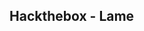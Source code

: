 ## Hackthebox - Lame
[](https://www.freecodecamp.org/news/content/images/2019/08/Screenshot-2019-08-01-at-20.39.48.png)
